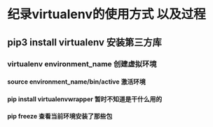 # 纪录virtualenv的使用方式 以及过程

## pip3 install virtualenv 安装第三方库

### virtualenv environment_name  创建虚拟环境

#### source environment_name/bin/active  激活环境

#### pip install virtualenvwrapper 暂时不知道是干什么用的

#### pip freeze 查看当前环境安装了那些包
